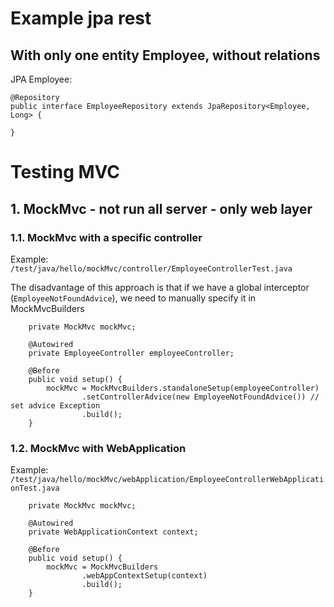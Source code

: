 # Example jpa rest

## With only one entity Employee, without relations

JPA Employee:

```
@Repository
public interface EmployeeRepository extends JpaRepository<Employee, Long> {

}
```

# Testing MVC

## 1. MockMvc - not run all server - only web layer

### 1.1. MockMvc with a specific controller

Example: `/test/java/hello/mockMvc/controller/EmployeeControllerTest.java`

The disadvantage of this approach is that if we have a global interceptor (`EmployeeNotFoundAdvice`), we need to manually specify it in MockMvcBuilders

```
    private MockMvc mockMvc;

    @Autowired
    private EmployeeController employeeController;

    @Before
    public void setup() {
        mockMvc = MockMvcBuilders.standaloneSetup(employeeController)
                .setControllerAdvice(new EmployeeNotFoundAdvice()) // set advice Exception
                .build();       
    }
```

### 1.2. MockMvc with WebApplication

Example: `/test/java/hello/mockMvc/webApplication/EmployeeControllerWebApplicationTest.java`

```
    private MockMvc mockMvc;

    @Autowired
    private WebApplicationContext context;

    @Before
    public void setup() {
        mockMvc = MockMvcBuilders
                .webAppContextSetup(context)
                .build();
    }
```